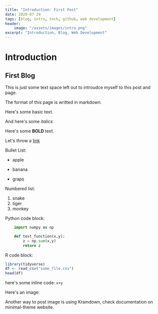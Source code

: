 ```yaml
---
title: "Introduction: First Post"
date: 2020-07-29
tags: [blog, intro, tech, github, web development]
header:
    image: "/assets/images/intro.png"
excerpt: "Introduction, Blog, Web Development"
---
```


# Introduction

## First Blog

This is just some text space left out to introudce myself to this post and page.

The format of this page is writted in markdown.

Here's some basic text.

And here's some *italics*

Here's some **BOLD** text.

Let's throw a [link](https://github.com/mohdghazanfar)

Bullet List:
- apple
+ banana
- graps

Numbered list:
1. snake
2. tiger
3. monkey

Python code block:
```python
    import numpy as np

    def test_function(x,y):
        z = np.sum(x,y)
        return z
```

R code block:
```r
library(tidyverse)
df <- read_csv("some_file.csv")
head(df)
```

here's some inline code: `x+y`

Here's an image:
<img src="{{ site.url }}{{ site.baseurl }}/assets/images/kuwait_skyline.jpg" alt="">

Another way to post image is using Kramdown, check documentation on minimal-theme website.
